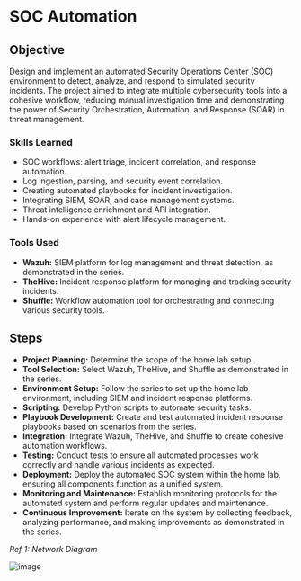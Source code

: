 # SOC Automation

## Objective

Design and implement an automated Security Operations Center (SOC) environment to detect, analyze, and respond to simulated security incidents. The project aimed to integrate multiple cybersecurity tools into a cohesive workflow, reducing manual investigation time and demonstrating the power of Security Orchestration, Automation, and Response (SOAR) in threat management.

### Skills Learned

- SOC workflows: alert triage, incident correlation, and response automation.
- Log ingestion, parsing, and security event correlation.
- Creating automated playbooks for incident investigation.
- Integrating SIEM, SOAR, and case management systems.
- Threat intelligence enrichment and API integration.
- Hands-on experience with alert lifecycle management.

### Tools Used

- **Wazuh:** SIEM platform for log management and threat detection, as demonstrated in the series.
- **TheHive:** Incident response platform for managing and tracking security incidents.
- **Shuffle:** Workflow automation tool for orchestrating and connecting various security tools.

## Steps
- **Project Planning:** Determine the scope of the home lab setup.
- **Tool Selection:** Select Wazuh, TheHive, and Shuffle as demonstrated in the series.
- **Environment Setup:** Follow the series to set up the home lab environment, including SIEM and incident response platforms.
- **Scripting:** Develop Python scripts to automate security tasks.
- **Playbook Development:** Create and test automated incident response playbooks based on scenarios from the series.
- **Integration:** Integrate Wazuh, TheHive, and Shuffle to create cohesive automation workflows.
- **Testing:** Conduct tests to ensure all automated processes work correctly and handle various incidents as expected.
- **Deployment:** Deploy the automated SOC system within the home lab, ensuring all components function as a unified system.
- **Monitoring and Maintenance:** Establish monitoring protocols for the automated system and perform regular updates and maintenance.
- **Continuous Improvement:** Iterate on the system by collecting feedback, analyzing performance, and making improvements as demonstrated in the series.

*Ref 1: Network Diagram*

![image](https://github.com/user-attachments/assets/17529d05-8562-4c17-a0ad-480ca0fd7e43)



